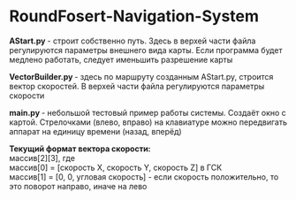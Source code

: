 # RoundFosert-Navigation-System

<b> AStart.py </b> - строит собственно путь. Здесь в верхей части файла регулируются параметры внешнего вида карты. Если программа будет медлено работать, следует именьшить разрешение карты

<b> VectorBuilder.py </b> - здесь по маршруту созданным AStart.py, строится вектор скоростей. В верхей части файла регулируются параметры скорости

<b> main.py </b> - небольшой тестовый пример работы системы. Создаёт окно с картой. Стрелочками (влево, вправо) на клавиатуре можно передвигать аппарат на единицу времени (назад, вперёд)

<b> Текущий формат вектора скорости: </b> <br>
массив[2][3], где <br>
массив[0] = [скорость X, скорость Y, скорость Z] в ГСК <br>
массив[1] = [0, 0, угловая скорость] - если скорость положительно, то это поворот направо, иначе на лево <br>
